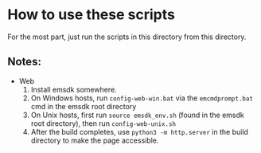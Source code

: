 # How to use these scripts

For the most part, just run the scripts in this directory from this directory. 

## Notes:
- Web
 	1. Install emsdk somewhere.
  	2. On Windows hosts, run `config-web-win.bat` via the `emcmdprompt.bat` cmd in the emsdk root directory
	3. On Unix hosts, first run `source emsdk_env.sh` (found in the emsdk root directory), then run `config-web-unix.sh` 
	4. After the build completes, use `python3 -m http.server` in the build directory to make the page accessible.
